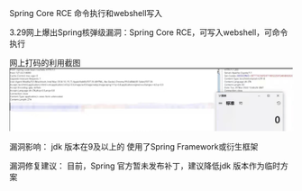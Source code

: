 Spring Core RCE 命令执行和webshell写入

3.29网上爆出Spring核弹级漏洞：Spring Core RCE，可写入webshell，可命令执行

网上打码的利用截图
![image](https://github.com/rabbitsafe/Spring-Core-rce/blob/main/poc.png)


漏洞影响：
jdk 版本在9及以上的
使用了Spring Framework或衍生框架


漏洞修复建议：
目前，Spring 官方暂未发布补丁，建议降低jdk 版本作为临时方案
